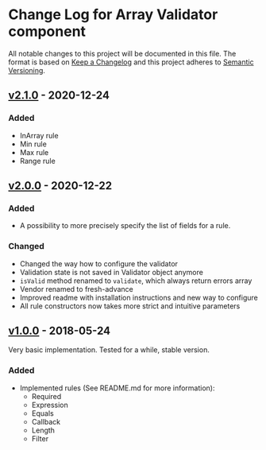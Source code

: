 # Change Log for Array Validator component

All notable changes to this project will be documented in this file.
The format is based on [Keep a Changelog](http://keepachangelog.com/)
and this project adheres to [Semantic Versioning](http://semver.org/).

## [v2.1.0] - 2020-12-24

### Added
- InArray rule
- Min rule
- Max rule
- Range rule

## [v2.0.0] - 2020-12-22

### Added
- A possibility to more precisely specify the list of fields for a rule.

### Changed
- Changed the way how to configure the validator
- Validation state is not saved in Validator object anymore
- ``isValid`` method renamed to ``validate``, which always return errors array
- Vendor renamed to fresh-advance
- Improved readme with installation instructions and new way to configure
- All rule constructors now takes more strict and intuitive parameters

## [v1.0.0] - 2018-05-24

Very basic implementation. Tested for a while, stable version.

### Added
- Implemented rules (See README.md for more information):
    * Required
    * Expression
    * Equals
    * Callback
    * Length
    * Filter


[v2.1.0]: https://github.com/Sieg/array-validator/compare/v2.0.0...v2.1.0
[v2.0.0]: https://github.com/Sieg/array-validator/compare/v1.0.0...v2.0.0
[v1.0.0]: https://github.com/Sieg/array-validator/compare/3778b8fe...v1.0.0